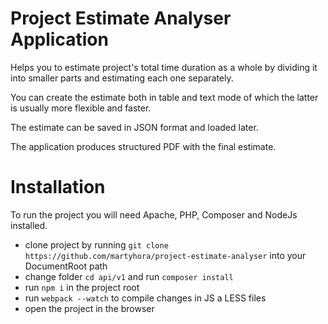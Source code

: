# Project Estimate Analyser Application
Helps you to estimate project's total time duration as a whole by dividing it into smaller parts and estimating each one separately.

You can create the estimate both in table and text mode of which the latter is usually more flexible and faster.

The estimate can be saved in JSON format and loaded later.

The application produces structured PDF with the final estimate.

# Installation

To run the project you will need Apache, PHP, Composer and NodeJs installed.

- clone project by running ```git clone https://github.com/martyhora/project-estimate-analyser``` into your DocumentRoot path
- change folder ```cd api/v1``` and run ```composer install```
- run ```npm i``` in the project root
- run ```webpack --watch``` to compile changes in JS a LESS files
- open the project in the browser
